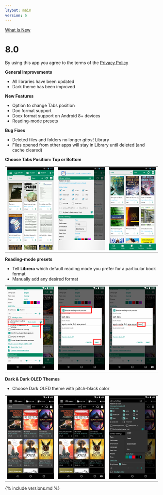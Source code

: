 ```yaml
---
layout: main
version: 6
---
```

[What Is New](/wiki/what-is-new)

# 8.0

By using this app you agree to the terms of the [Privacy Policy](/wiki/PrivacyPolicy/)

**General Improvements**

* All libraries have been updated
* Dark theme has been improved

**New Features**

* Option to change Tabs position
* Doc format support
* Docx format support on Android 8+ devices
* Reading-mode presets

**Bug Fixes**

* Deleted files and folders no longer _ghost_ Library
* Files opened from other apps will stay in Library until deleted (and cache cleared)

**Choose Tabs Position: Top or Bottom**

||||
|-|-|-|
|![](2.png)|![](3.png)|![](1.png)|

**Reading-mode presets**

* Tell **Librera** which default reading mode you prefer for a particular book format
* Manually add any desired format

||||
|-|-|-|
|![](4.png)|![](5.png)|![](6.png)|


**Dark & Dark OLED Themes**

* Choose Dark OLED theme with pitch-black color

||||
|-|-|-|
|![](9.png)|![](8.png)|![](7.png)|


{% include versions.md %}
